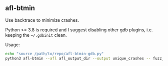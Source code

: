## afl-btmin

Use backtrace to minimize crashes.

Python >= 3.8 is required and I suggest disabling other gdb plugins, i.e. keeping the `~/.gdbinit` clean.

Usage:

```bash
echo "source /path/to/repo/afl-btmin-gdb.py"
python3 afl-btmin --afl afl_output_dir --output unique_crashes -- fuzz_program @@
```
